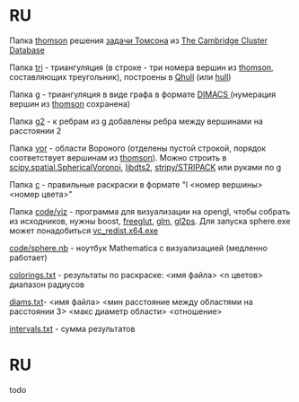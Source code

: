 # RU
Папка [thomson](/thomson/) решения [задачи Томсона](https://en.wikipedia.org/wiki/Thomson_problem) из [The Cambridge Cluster Database](http://www-wales.ch.cam.ac.uk/~wales/CCD/Thomson/table.html)

Папка [tri](/tri/) - триангуляция (в строке - три номера вершин из [thomson](/thomson/), составляющих треугольник), построены в [Qhull](http://www.qhull.org/) (или [hull](http://www.netlib.org/voronoi/hull.html))

Папка [g](/g/) - триангуляция в виде графа в формате [DIMACS ](http://lcs.ios.ac.cn/~caisw/Resource/about_DIMACS_graph_format.txt) (нумерация вершин из [thomson](/thomson/) сохранена)

Папка [g2](/g2/) - к ребрам из [g](/g/) добавлены ребра между вершинами на расстоянии 2

Папка [vor](/vor/) - области Вороного (отделены пустой строкой, порядок соответствует вершинам из [thomson](/thomson/)). Можно строить в [scipy.spatial.SphericalVoronoi](https://docs.scipy.org/doc/scipy-0.18.1/reference/generated/scipy.spatial.SphericalVoronoi.html), [libdts2](https://github.com/fmi-alg/libdts2), [stripy/STRIPACK](https://github.com/underworldcode/stripy) или руками по [g](/g/)

Папка [c](/c/) - правильные раскраски в формате "l <номер вершины> <номер цвета>"

Папка [code/viz](/code/viz) - программа для визуализации на opengl, чтобы собрать из исходников, нужны boost, [freeglut](http://freeglut.sourceforge.net/), [glm](https://glm.g-truc.net/0.9.9/index.html), [gl2ps](http://geuz.org/gl2ps/). Для запуска sphere.exe может понадобиться [vc_redist.x64.exe](https://aka.ms/vs/16/release/vc_redist.x64.exe)

[code/sphere.nb](code/sphere.nb) - ноутбук Mathematica с визуализацией (медленно работает)

[colorings.txt](colorings.txt) - результаты по раскраске: <имя файла> <n цветов> диапазон радиусов

[diams.txt](diams.txt)- <имя файла> <мин расстояние между областями на расстоянии 3> <макс диаметр области> <отношение>

[intervals.txt](intervals.txt) - сумма результатов

# RU

todo
